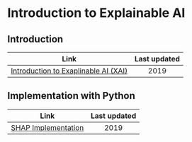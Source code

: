 # Introduction to Explainable AI

## Introduction
Link | Last updated
:---:|:------------:
[Introduction to Exaplinable AI (XAI)](https://github.com/ITingHung/Introduction-to-Explainable-AI/blob/master/XAI%20Introduction%20to%20Interpretable%20Models.md) | 2019

## Implementation with Python
Link | Last updated
:---:|:------------:
[SHAP Implementation]() | 2019
